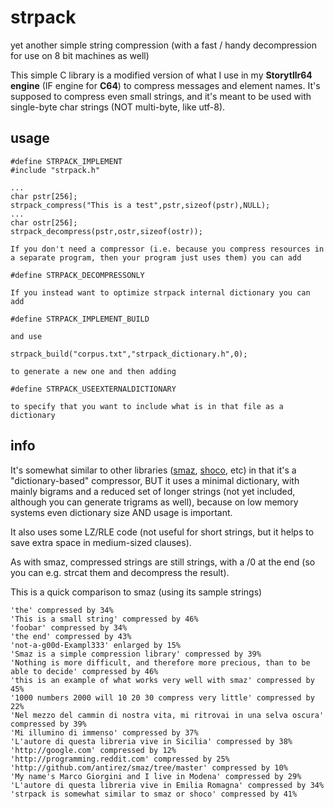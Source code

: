 # strpack
yet another simple string compression (with a fast / handy decompression for use on 8 bit machines as well)

This simple C library is a modified version of what I use in my **Storytllr64 engine** (IF engine for **C64**) to compress messages and element names. 
It's supposed to compress even small strings, and it's meant to be used with single-byte char strings (NOT multi-byte, like utf-8).

## usage

	#define STRPACK_IMPLEMENT
	#include "strpack.h"
	
	...
	char pstr[256];	
	strpack_compress("This is a test",pstr,sizeof(pstr),NULL);
	...
	char ostr[256];
	strpack_decompress(pstr,ostr,sizeof(ostr));

	If you don't need a compressor (i.e. because you compress resources in a separate program, then your program just uses them) you can add
 
	#define STRPACK_DECOMPRESSONLY

	If you instead want to optimize strpack internal dictionary you can add 
 
	#define STRPACK_IMPLEMENT_BUILD
 
	and use 
 
	strpack_build("corpus.txt","strpack_dictionary.h",0);
 
	to generate a new one and then adding
 
	#define STRPACK_USEEXTERNALDICTIONARY
 
	to specify that you want to include what is in that file as a dictionary

## info

It's somewhat similar to other libraries ([smaz](https://github.com/antirez/smaz), [shoco](https://github.com/Ed-von-Schleck/shoco), etc) in that it's a "dictionary-based" compressor, BUT it uses a minimal dictionary, with mainly bigrams and a reduced set of longer strings (not yet included, although you can generate trigrams as well), because on low memory systems even dictionary size AND usage is important. 

It also uses some LZ/RLE code (not useful for short strings, but it helps to save extra space in medium-sized clauses).

As with smaz, compressed strings are still strings, with a /0 at the end (so you can e.g. strcat them and decompress the result).


This is a quick comparison to smaz (using its sample strings)

	'the' compressed by 34%
	'This is a small string' compressed by 46%
	'foobar' compressed by 34%
	'the end' compressed by 43%
	'not-a-g00d-Exampl333' enlarged by 15%
	'Smaz is a simple compression library' compressed by 39%
	'Nothing is more difficult, and therefore more precious, than to be able to decide' compressed by 46%
	'this is an example of what works very well with smaz' compressed by 45%
	'1000 numbers 2000 will 10 20 30 compress very little' compressed by 22%
	'Nel mezzo del cammin di nostra vita, mi ritrovai in una selva oscura' compressed by 39%
	'Mi illumino di immenso' compressed by 37%
	'L'autore di questa libreria vive in Sicilia' compressed by 38%
	'http://google.com' compressed by 12%
	'http://programming.reddit.com' compressed by 25%
	'http://github.com/antirez/smaz/tree/master' compressed by 10%
	'My name's Marco Giorgini and I live in Modena' compressed by 29%
	'L'autore di questa libreria vive in Emilia Romagna' compressed by 34%
	'strpack is somewhat similar to smaz or shoco' compressed by 41%
